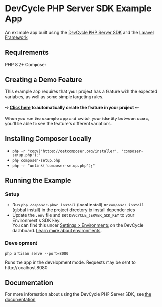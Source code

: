 # DevCycle PHP Server SDK Example App

An example app built using the [DevCycle PHP Server SDK](https://docs.devcycle.com/sdk/server-side-sdks/php/) and the [Laravel Framework](https://laravel.com/)

## Requirements

PHP 8.2+
Composer

## Creating a Demo Feature

This example app requires that your project has a feature with the expected variables, as well as some simple targeting rules.

#### ⇨ [Click here](https://app.devcycle.com/r/create?resource=feature&key=hello-togglebot) to automatically create the feature in your project ⇦

When you run the example app and switch your identity between users, you'll be able to see the feature's different variations.

## Installing Composer Locally

-   `php -r "copy('https://getcomposer.org/installer', 'composer-setup.php');"`
-   `php composer-setup.php`
-   `php -r "unlink('composer-setup.php');"`

## Running the Example

### Setup

-   Run `php composer.phar install` (local install) or `composer install` (global install) in the project directory to install dependencies
-   Update the `.env` file and set `DEVCYCLE_SERVER_SDK_KEY` to your Environment's SDK Key.\
    You can find this under [Settings > Environments](https://app.devcycle.com/r/environments) on the DevCycle dashboard.
    [Learn more about environments](https://docs.devcycle.com/essentials/environments).

### Development

`php artisan serve --port=8080`

Runs the app in the development mode. Requests may be sent to http://localhost:8080

## Documentation

For more information about using the DevCycle PHP Server SDK, see [the documentation](https://docs.devcycle.com/sdk/server-side-sdks/php/)
